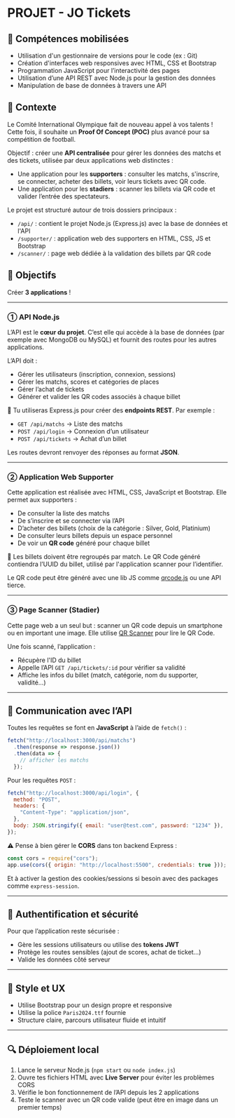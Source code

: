 # PROJET - JO Tickets

## 🧰 Compétences mobilisées

- Utilisation d'un gestionnaire de versions pour le code (ex : Git)
- Création d'interfaces web responsives avec HTML, CSS et Bootstrap
- Programmation JavaScript pour l’interactivité des pages
- Utilisation d’une API REST avec Node.js pour la gestion des données
- Manipulation de base de données à travers une API

## 🏁 Contexte

Le Comité International Olympique fait de nouveau appel à vos talents ! Cette fois, il souhaite un **Proof Of Concept (POC)** plus avancé pour sa compétition de football.

Objectif : créer une **API centralisée** pour gérer les données des matchs et des tickets, utilisée par deux applications web distinctes :

- Une application pour les **supporters** : consulter les matchs, s'inscrire, se connecter, acheter des billets, voir leurs tickets avec QR code.
- Une application pour les **stadiers** : scanner les billets via QR code et valider l’entrée des spectateurs.

Le projet est structuré autour de trois dossiers principaux :

- `/api/` : contient le projet Node.js (Express.js) avec la base de données et l'API
- `/supporter/` : application web des supporters en HTML, CSS, JS et Bootstrap
- `/scanner/` : page web dédiée à la validation des billets par QR code

## 🏁 Objectifs

Créer **3 applications** !

---

### ① API Node.js

L’API est le **cœur du projet**. C’est elle qui accède à la base de données (par exemple avec MongoDB ou MySQL) et fournit des routes pour les autres applications.

L’API doit :

- Gérer les utilisateurs (inscription, connexion, sessions)
- Gérer les matchs, scores et catégories de places
- Gérer l’achat de tickets
- Générer et valider les QR codes associés à chaque billet

🔧 Tu utiliseras Express.js pour créer des **endpoints REST**. Par exemple :

- `GET /api/matchs` → Liste des matchs
- `POST /api/login` → Connexion d’un utilisateur
- `POST /api/tickets` → Achat d’un billet

Les routes devront renvoyer des réponses au format **JSON**.

---

### ② Application Web Supporter

Cette application est réalisée avec HTML, CSS, JavaScript et Bootstrap. Elle permet aux supporters :

- De consulter la liste des matchs
- De s’inscrire et se connecter via l’API
- D’acheter des billets (choix de la catégorie : Silver, Gold, Platinium)
- De consulter leurs billets depuis un espace personnel
- De voir un **QR code** généré pour chaque billet

🧠 Les billets doivent être regroupés par match. Le QR Code généré contiendra l’UUID du billet, utilisé par l'application scanner pour l’identifier.

Le QR code peut être généré avec une lib JS comme [qrcode.js](https://github.com/davidshimjs/qrcodejs) ou une API tierce.

---

### ③ Page Scanner (Stadier)

Cette page web a un seul but : scanner un QR code depuis un smartphone ou en important une image. Elle utilise [QR Scanner](https://github.com/nimiq/qr-scanner) pour lire le QR Code.

Une fois scanné, l’application :

- Récupère l'ID du billet
- Appelle l’API `GET /api/tickets/:id` pour vérifier sa validité
- Affiche les infos du billet (match, catégorie, nom du supporter, validité...)

---

## 💬 Communication avec l’API

Toutes les requêtes se font en **JavaScript** à l’aide de `fetch()` :

```js
fetch("http://localhost:3000/api/matchs")
  .then(response => response.json())
  .then(data => {
    // afficher les matchs
  });
```

Pour les requêtes `POST` :

```js
fetch("http://localhost:3000/api/login", {
  method: "POST",
  headers: {
    "Content-Type": "application/json",
  },
  body: JSON.stringify({ email: "user@test.com", password: "1234" }),
});
```

⚠️ Pense à bien gérer le **CORS** dans ton backend Express :

```js
const cors = require("cors");
app.use(cors({ origin: "http://localhost:5500", credentials: true }));
```

Et à activer la gestion des cookies/sessions si besoin avec des packages comme `express-session`.

---

## 🔐 Authentification et sécurité

Pour que l’application reste sécurisée :

- Gère les sessions utilisateurs ou utilise des **tokens JWT**
- Protège les routes sensibles (ajout de scores, achat de ticket…)
- Valide les données côté serveur

---

## 🎨 Style et UX

- Utilise Bootstrap pour un design propre et responsive
- Utilise la police `Paris2024.ttf` fournie
- Structure claire, parcours utilisateur fluide et intuitif

---

## 🔍 Déploiement local

1. Lance le serveur Node.js (`npm start` ou `node index.js`)
2. Ouvre tes fichiers HTML avec **Live Server** pour éviter les problèmes CORS
3. Vérifie le bon fonctionnement de l’API depuis les 2 applications
4. Teste le scanner avec un QR code valide (peut être en image dans un premier temps)
